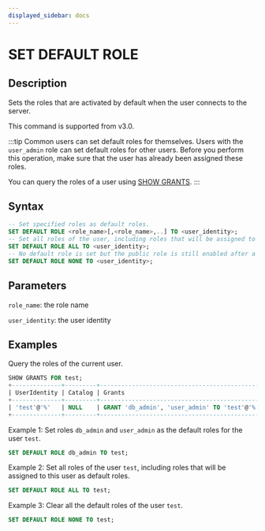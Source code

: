 ```yaml
---
displayed_sidebar: docs
---
```


# SET DEFAULT ROLE

## Description

Sets the roles that are activated by default when the user connects to the server.

This command is supported from v3.0.

:::tip
Common users can set default roles for themselves. Users with the `user_admin` role can set default roles for other users. Before you perform this operation, make sure that the user has already been assigned these roles.

You can query the roles of a user using [SHOW GRANTS](SHOW_GRANTS.md).
:::

## Syntax

```SQL
-- Set specified roles as default roles.
SET DEFAULT ROLE <role_name>[,<role_name>,..] TO <user_identity>;
-- Set all roles of the user, including roles that will be assigned to this user, as default roles. 
SET DEFAULT ROLE ALL TO <user_identity>;
-- No default role is set but the public role is still enabled after a user login. 
SET DEFAULT ROLE NONE TO <user_identity>; 
```

## Parameters

`role_name`: the role name

`user_identity`: the user identity

## Examples

Query the roles of the current user.

```SQL
SHOW GRANTS FOR test;
+--------------+---------+----------------------------------------------+
| UserIdentity | Catalog | Grants                                       |
+--------------+---------+----------------------------------------------+
| 'test'@'%'   | NULL    | GRANT 'db_admin', 'user_admin' TO 'test'@'%' |
+--------------+---------+----------------------------------------------+
```

Example 1: Set roles `db_admin` and `user_admin` as the default roles for the user `test`.

```SQL
SET DEFAULT ROLE db_admin TO test;
```

Example 2: Set all roles of the user `test`, including roles that will be assigned to this user as default roles.

```SQL
SET DEFAULT ROLE ALL TO test;
```

Example 3: Clear all the default roles of the user `test`.

```SQL
SET DEFAULT ROLE NONE TO test;
```
